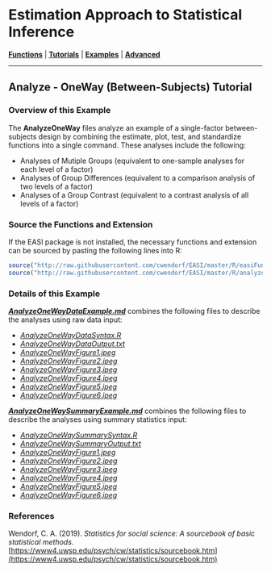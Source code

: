 # Estimation Approach to Statistical Inference

[**Functions**](../../Functions) | 
[**Tutorials**](../../Tutorials) | 
[**Examples**](../../Examples) | 
[**Advanced**](../../Advanced)

---

## Analyze - OneWay (Between-Subjects) Tutorial

### Overview of this Example

The **AnalyzeOneWay** files analyze an example of a single-factor between-subjects design by combining the estimate, plot, test, and standardize functions into a single command. These analyses include the following:

- Analyses of Mutiple Groups (equivalent to one-sample analyses for each level of a factor)
- Analyses of Group Differences (equivalent to a comparison analysis of two levels of a factor)
- Analyses of a Group Contrast (equivalent to a contrast analysis of all levels of a factor)

### Source the Functions and Extension

If the EASI package is not installed, the necessary functions and extension can be sourced by pasting the following lines into R:
```r
source("http://raw.githubusercontent.com/cwendorf/EASI/master/R/easiFunctions.R")
source("http://raw.githubusercontent.com/cwendorf/EASI/master/R/analyzeExtension.R")
```

### Details of this Example
 
[_**AnalyzeOneWayDataExample.md**_](./AnalyzeOneWayDataExample.md) combines the following files to describe the analyses using raw data input:

- [_AnalyzeOneWayDataSyntax.R_](./AnalyzeOneWayDataSyntax.R)
- [_AnalyzeOneWayDataOutput.txt_](./AnalyzeOneWayDataOutput.txt)
- [_AnalyzeOneWayFigure1.jpeg_](./AnalyzeOneWayFigure1.jpeg)
- [_AnalyzeOneWayFigure2.jpeg_](./AnalyzeOneWayFigure2.jpeg)
- [_AnalyzeOneWayFigure3.jpeg_](./AnalyzeOneWayFigure3.jpeg)
- [_AnalyzeOneWayFigure4.jpeg_](./AnalyzeOneWayFigure4.jpeg)
- [_AnalyzeOneWayFigure5.jpeg_](./AnalyzeOneWayFigure5.jpeg)
- [_AnalyzeOneWayFigure6.jpeg_](./AnalyzeOneWayFigure6.jpeg)

[_**AnalyzeOneWaySummaryExample.md**_](./AnalyzeOneWaySummaryExample.md) combines the following files to describe the analyses using summary statistics input:

- [_AnalyzeOneWaySummarySyntax.R_](./AnalyzeOneWaySummarySyntax.R)
- [_AnalyzeOneWaySummaryOutput.txt_](./AnalyzeOneWaySummaryOutput.txt)
- [_AnalyzeOneWayFigure1.jpeg_](./AnalyzeOneWayFigure1.jpeg)
- [_AnalyzeOneWayFigure2.jpeg_](./AnalyzeOneWayFigure2.jpeg)
- [_AnalyzeOneWayFigure3.jpeg_](./AnalyzeOneWayFigure3.jpeg)
- [_AnalyzeOneWayFigure4.jpeg_](./AnalyzeOneWayFigure4.jpeg)
- [_AnalyzeOneWayFigure5.jpeg_](./AnalyzeOneWayFigure5.jpeg)
- [_AnalyzeOneWayFigure6.jpeg_](./AnalyzeOneWayFigure6.jpeg)

### References

Wendorf, C. A. (2019). _Statistics for social science: A sourcebook of basic statistical methods._ [https://www4.uwsp.edu/psych/cw/statistics/sourcebook.htm](https://www4.uwsp.edu/psych/cw/statistics/sourcebook.htm)
